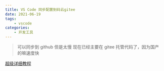 ```yaml
---
title: VS Code 同步配置到码云gitee
date: 2021-06-19
tags:
    - vscode
categories:
    - 开发工具
---
```


> 可以同步到 github 但是太慢
> 现在已经主要在 gitee 托管代码了，因为国产的嘛速度快

[超级详细教程](https://www.jianshu.com/p/465396c9686f)
